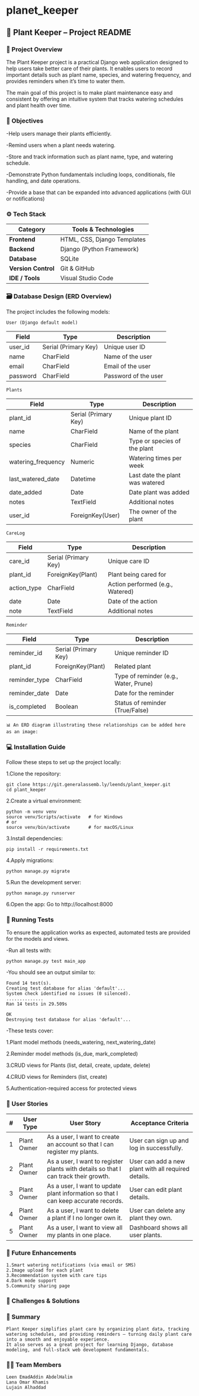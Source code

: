 # planet_keeper
## 🌿 Plant Keeper – Project README

### 📘 Project Overview

The Plant Keeper project is a practical Django web application designed to help users take better care of their plants.
It enables users to record important details such as plant name, species, and watering frequency, and provides reminders when it’s time to water them.

The main goal of this project is to make plant maintenance easy and consistent by offering an intuitive system that tracks watering schedules and plant health over time.

### 🧠 Objectives

-Help users manage their plants efficiently.

-Remind users when a plant needs watering.

-Store and track information such as plant name, type, and watering schedule.

-Demonstrate Python fundamentals including loops, conditionals, file handling, and date operations.

-Provide a base that can be expanded into advanced applications (with GUI or notifications)

### ⚙️ Tech Stack

| Category            | Tools & Technologies        |
| ------------------- | --------------------------- |
| **Frontend**        | HTML, CSS, Django Templates |
| **Backend**         | Django (Python Framework)   |
| **Database**        | SQLite                      |
| **Version Control** | Git & GitHub                |
| **IDE / Tools**     | Visual Studio Code          |

### 🗃️ Database Design (ERD Overview)

The project includes the following models:

    User (Django default model)

| Field    | Type                 | Description          |
| -------- | -------------------- | -------------------- |
| user_id  | Serial (Primary Key) | Unique user ID       |
| name     | CharField            | Name of the user     |
| email    | CharField            | Email of the user    |
| password | CharField            | Password of the user |

    Plants

| Field              | Type                 | Description                     |
| ------------------ | -------------------- | ------------------------------- |
| plant_id           | Serial (Primary Key) | Unique plant ID                 |
| name               | CharField            | Name of the plant               |
| species            | CharField            | Type or species of the plant    |
| watering_frequency | Numeric              | Watering times per week         |
| last_watered_date  | Datetime             | Last date the plant was watered |
| date_added         | Date                 | Date plant was added            |
| notes              | TextField            | Additional notes                |
| user_id            | ForeignKey(User)     | The owner of the plant          |

    CareLog

| Field       | Type                 | Description                      |
| ----------- | -------------------- | -------------------------------- |
| care_id     | Serial (Primary Key) | Unique care ID                   |
| plant_id    | ForeignKey(Plant)    | Plant being cared for            |
| action_type | CharField            | Action performed (e.g., Watered) |
| date        | Date                 | Date of the action               |
| note        | TextField            | Additional notes                 |

    Reminder

| Field         | Type                 | Description                           |
| ------------- | -------------------- | ------------------------------------- |
| reminder_id   | Serial (Primary Key) | Unique reminder ID                    |
| plant_id      | ForeignKey(Plant)    | Related plant                         |
| reminder_type | CharField            | Type of reminder (e.g., Water, Prune) |
| reminder_date | Date                 | Date for the reminder                 |
| is_completed  | Boolean              | Status of reminder (True/False)       |

    📊 An ERD diagram illustrating these relationships can be added here as an image:


### 💻 Installation Guide

Follow these steps to set up the project locally:

1.Clone the repository:

    git clone https://git.generalassemb.ly/leends/plant_keeper.git
    cd plant_keeper

2.Create a virtual environment:

    python -m venv venv
    source venv/Scripts/activate   # for Windows
    # or
    source venv/bin/activate       # for macOS/Linux

3.Install dependencies:

    pip install -r requirements.txt

4.Apply migrations:

    python manage.py migrate

5.Run the development server:

    python manage.py runserver

6.Open the app:
    Go to http://localhost:8000   

### 🧪 Running Tests

To ensure the application works as expected, automated tests are provided for the models and views.

-Run all tests with:

    python manage.py test main_app

-You should see an output similar to:

    Found 14 test(s).
    Creating test database for alias 'default'...
    System check identified no issues (0 silenced).
    ..............
    Ran 14 tests in 29.509s

    OK
    Destroying test database for alias 'default'...

-These tests cover:

1.Plant model methods (needs_watering, next_watering_date)

2.Reminder model methods (is_due, mark_completed)

3.CRUD views for Plants (list, detail, create, update, delete)

4.CRUD views for Reminders (list, create)

5.Authentication-required access for protected views 

### 👥 User Stories

| # | User Type   | User Story                                                                          | Acceptance Criteria                                 |
| - | ----------- | ----------------------------------------------------------------------------------- | --------------------------------------------------- |
| 1 | Plant Owner | As a user, I want to create an account so that I can register my plants.            | User can sign up and log in successfully.           |
| 2 | Plant Owner | As a user, I want to register plants with details so that I can track their growth. | User can add a new plant with all required details. |
| 3 | Plant Owner | As a user, I want to update plant information so that I can keep accurate records.  | User can edit plant details.                        |
| 4 | Plant Owner | As a user, I want to delete a plant if I no longer own it.                          | User can delete any plant they own.                 |
| 5 | Plant Owner | As a user, I want to view all my plants in one place.                               | Dashboard shows all user plants.                    |



### 🚀 Future Enhancements

    1.Smart watering notifications (via email or SMS)
    2.Image upload for each plant
    3.Recommendation system with care tips
    4.Dark mode support
    5.Community sharing page

### 🧩 Challenges & Solutions


### 📝 Summary

    Plant Keeper simplifies plant care by organizing plant data, tracking watering schedules, and providing reminders — turning daily plant care into a smooth and enjoyable experience.
    It also serves as a great project for learning Django, database modeling, and full-stack web development fundamentals.

### 🧑‍💻 Team Members

    Leen EmadAddin AbdelHalim
    Lana Omar Khamis
    Lujain Alhaddad